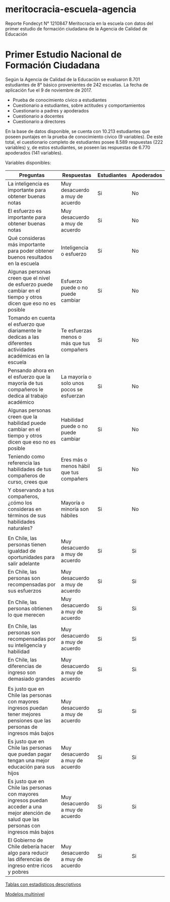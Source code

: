 # meritocracia-escuela-agencia
Reporte Fondecyt N° 1210847 Meritocracia en la escuela con datos del primer estudio de formación ciudadana de la Agencia de Calidad de Educación

# Primer Estudio Nacional de Formación Ciudadana

Según la Agencia de Calidad de la Educación se evaluaron 8.701 estudiantes de 8° básico provenientes de 242 escuelas. La fecha de aplicación fue el 9 de noviembre de 2017.

- Prueba de conocimiento cívico a estudiantes
- Cuestionario a estudiantes, sobre actitudes y comportamientos
- Cuestionario a padres y apoderados
- Cuestionario a docentes
- Cuestionario a directores

En la base de datos disponible, se cuenta con 10.213 estudiantes que poseen puntajes en la prueba de conocimiento cívico (9 variables). De este total, el cuestionario completo de estudiantes posee 8.589 respuestas (222 variables) y, de estos estudiantes, se poseen las respuestas de 6.770 apoderados (141 variables).

Variables disponibles:

| Preguntas | Respuestas | Estudiantes | Apoderados |
|-|-|-|-|
| La inteligencia es importante para obtener buenas notas | Muy desacuerdo a muy de acuerdo | Si | No |
| El esfuerzo es importante para obtener buenas notas| Muy desacuerdo a muy de acuerdo  | Si | No |
| Qué consideras más importante para poder obtener buenos resultados en la escuela | Inteligencia o esfuerzo | Si | No |
| Algunas personas creen que el nivel de esfuerzo puede cambiar en el tiempo y otros dicen que eso no es posible | Esfuerzo puede o no puede cambiar  | Si | No |
| Tomando en cuenta el esfuerzo que diariamente le dedicas a las diferentes actividades académicas en la escuela | Te esfuerzas menos o más que tus compañers | Si | No |
| Pensando ahora en el esfuerzo que la mayoría de tus compañeros le dedica al trabajo académico |  La mayoría o solo unos pocos se esfuerzan | Si | No |
| Algunas personas creen que la habilidad puede cambiar en el tiempo y otros dicen que eso no es posible | Habilidad puede o no puede cambiar | Si | No |
| Teniendo como referencia las habilidades de tus compañeros de curso, crees que | Eres más o menos hábil que tus compañers | Si | No |
| Y observando a tus compañeros, ¿cómo los consideras en términos de sus habilidades naturales? | Mayoría o minoría son hábiles | Si | No |
| | | | |
| En Chile, las personas tienen igualdad de oportunidades para salir adelante | Muy desacuerdo a muy de acuerdo | Si | Si |
| En Chile, las personas son recompensadas por sus esfuerzos | Muy desacuerdo a muy de acuerdo | Si | Si |
| En Chile, las personas obtienen lo que merecen | Muy desacuerdo a muy de acuerdo | Si | Si |
| En Chile, las personas son recompensadas por su inteligencia y habilidad | Muy desacuerdo a muy de acuerdo | Si | Si |
| En Chile, las diferencias de ingreso son demasiado grandes | Muy desacuerdo a muy de acuerdo | Si | Si |
| | | | |
| Es justo que en Chile las personas con mayores ingresos puedan tener mejores pensiones que las personas de ingresos más bajos | Muy desacuerdo a muy de acuerdo | Si | Si |
| Es justo que en Chile las personas que puedan pagar tengan una mejor educación para sus hijos | Muy desacuerdo a muy de acuerdo | Si | Si |
| Es justo que en Chile las personas con mayores ingresos puedan acceder a una mejor atención de salud que las personas con ingresos más bajos | Muy desacuerdo a muy de acuerdo | Si | Si |
| El Gobierno de Chile debería hacer algo para reducir las diferencias de ingreso entre ricos y pobres | Muy desacuerdo a muy de acuerdo | Si | Si |


[Tablas con estadísticos descriptivos](https://educacion-meritocracia.github.io/meritocracia-escuela-agencia/processing/descriptivos-meritocracia.html)

[Modelos multinivel](https://educacion-meritocracia.github.io/meritocracia-escuela-agencia/processing/analisis-multinivel.html)

